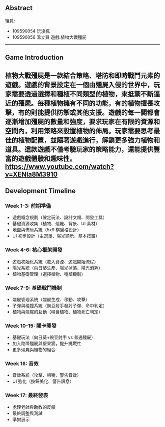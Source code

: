 ## Abstract
組員:
- 109590054 阮淩楓
- 109590056 溫立賢
遊戲:植物大戰殭屍

---

## Game Introduction

植物大戰殭屍是一款結合策略、塔防和即時戰鬥元素的遊戲。遊戲的背景設定在一個由殭屍入侵的世界中，玩家需要透過選擇和種植不同類型的植物，來抵禦不斷逼近的殭屍。每種植物擁有不同的功能，有的植物擅長攻擊，有的則能提供防禦或其他支援。遊戲的每一關都會逐漸增加殭屍的數量和強度，要求玩家在有限的資源和空間內，利用策略來設置植物的佈局。玩家需要思考最佳的植物配置，並隨著遊戲進行，解鎖更多強力植物和道具。這款遊戲不僅考驗玩家的策略能力，還能提供豐富的遊戲體驗和趣味性。
https://www.youtube.com/watch?v=XENla8M3910
---

## Development Timeline

### Week 1-3: 前期準備
- 遊戲概念規劃（確定玩法、設計文檔、開發工具）
- 基礎資源收集（植物、殭屍、背景、UI 素材）
- 地圖與佈局系統（5x9 棋盤格設計）
- UI 初步設計（主選單、陽光顯示、基本按鈕）

### Week 4-6: 核心框架開發
- 遊戲初始化系統（載入資源、遊戲開始流程）
- 陽光系統（向日葵生產、陽光掉落、陽光消耗）
- 植物基礎管理（選擇植物、種植機制）

### Week 7-9: 基礎戰鬥機制
- 殭屍管理系統（殭屍生成、移動、攻擊）
- 子彈與碰撞系統（豌豆射手發射子彈、命中判定）
- 植物與殭屍的互動（啃食植物、植物死亡判定）

### Week 10-15: 關卡開發
- 基礎玩法（向日葵+豌豆射手 vs 普通殭屍）
- 加入路障殭屍與堅果牆，提升挑戰性
- 更多殭屍與植物的組合

### Week 16: 音效
- 音效系統（攻擊、咀嚼、警告音效）
- UI 強化（按鈕美化、警告訊息）

### Week 17: 最終發表
- 處理老師與助教的反饋
- 最終調整與測試
- 準備展示


```